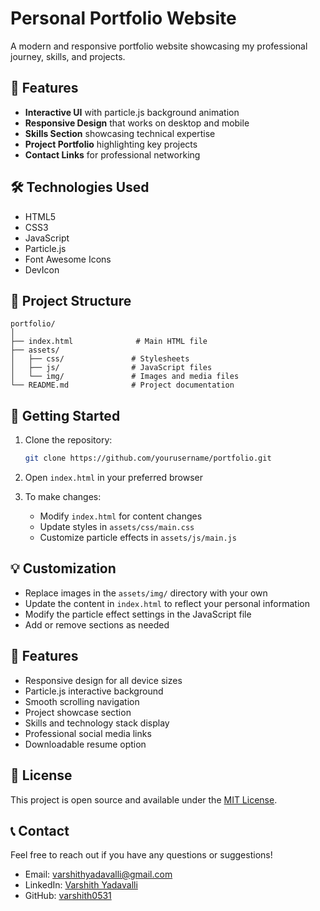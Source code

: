 # Personal Portfolio Website

A modern and responsive portfolio website showcasing my professional journey, skills, and projects.

## 🌟 Features

- **Interactive UI** with particle.js background animation
- **Responsive Design** that works on desktop and mobile
- **Skills Section** showcasing technical expertise
- **Project Portfolio** highlighting key projects
- **Contact Links** for professional networking

## 🛠️ Technologies Used

- HTML5
- CSS3
- JavaScript
- Particle.js
- Font Awesome Icons
- DevIcon

## 📂 Project Structure

```
portfolio/
│
├── index.html              # Main HTML file
├── assets/
│   ├── css/               # Stylesheets
│   ├── js/                # JavaScript files
│   └── img/               # Images and media files
└── README.md              # Project documentation
```

## 🚀 Getting Started

1. Clone the repository:
   ```bash
   git clone https://github.com/yourusername/portfolio.git
   ```

2. Open `index.html` in your preferred browser

3. To make changes:
   - Modify `index.html` for content changes
   - Update styles in `assets/css/main.css`
   - Customize particle effects in `assets/js/main.js`

## 💡 Customization

- Replace images in the `assets/img/` directory with your own
- Update the content in `index.html` to reflect your personal information
- Modify the particle effect settings in the JavaScript file
- Add or remove sections as needed

## 📱 Features

- Responsive design for all device sizes
- Particle.js interactive background
- Smooth scrolling navigation
- Project showcase section
- Skills and technology stack display
- Professional social media links
- Downloadable resume option

## 📄 License

This project is open source and available under the [MIT License](LICENSE).

## 📞 Contact

Feel free to reach out if you have any questions or suggestions!

- Email: varshithyadavalli@gmail.com
- LinkedIn: [Varshith Yadavalli](https://www.linkedin.com/in/varshithyadavalli/)
- GitHub: [varshith0531](https://github.com/varshith0531) 